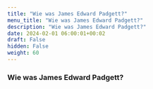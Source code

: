 ```yaml
---
title: "Wie was James Edward Padgett?"
menu_title: "Wie was James Edward Padgett?"
description: "Wie was James Edward Padgett?"
date: 2024-02-01 06:00:01+00:02
draft: False
hidden: False
weight: 60
---
```

### Wie was James Edward Padgett?
